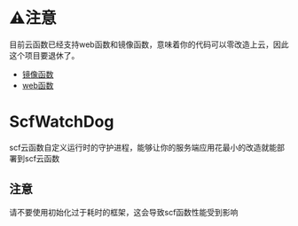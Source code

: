 # ⚠️注意
目前云函数已经支持web函数和镜像函数，意味着你的代码可以零改造上云，因此这个项目要退休了。

- [镜像函数](https://cloud.tencent.com/document/product/583/56051)
- [web函数](https://cloud.tencent.com/document/product/583/56124)

# ScfWatchDog
scf云函数自定义运行时的守护进程，能够让你的服务端应用花最小的改造就能部署到scf云函数


## 注意
请不要使用初始化过于耗时的框架，这会导致scf函数性能受到影响
